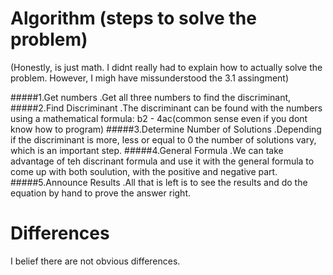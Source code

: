 # Algorithm (steps to solve the problem)
(Honestly, is just math. I didnt really had to explain how to actually solve the problem. However, I migh have missunderstood the 3.1 assingment)

#####1.Get numbers
.Get all three numbers to find the discriminant, 
#####2.Find Discriminant
.The discriminant can be found with the numbers using a mathematical formula: b2 - 4ac(common sense even if you dont know how to program)
#####3.Determine Number of Solutions
.Depending if the discriminant is more, less or equal to 0 the number of solutions vary, which is an important step.
#####4.General Formula
.We can take advantage of teh discrinant formula and use it with the general formula to come up with both soulution, with the positive and negative part.
#####5.Announce Results
.All that is left is to see the results and do the equation by hand to prove the answer right.
# Differences

I belief there are not obvious differences.